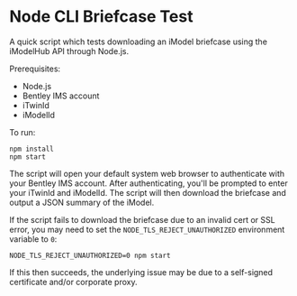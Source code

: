 # Node CLI Briefcase Test

A quick script which tests downloading an iModel briefcase using the iModelHub API through Node.js.

Prerequisites:

- Node.js
- Bentley IMS account
- iTwinId
- iModelId

To run:

```shell
npm install
npm start
```

The script will open your default system web browser to authenticate with your Bentley IMS account. After authenticating, you'll be prompted to enter your iTwinId and iModelId. The script will then download the briefcase and output a JSON summary of the iModel.

If the script fails to download the briefcase due to an invalid cert or SSL error, you may need to set the `NODE_TLS_REJECT_UNAUTHORIZED` environment variable to `0`:

```shell
NODE_TLS_REJECT_UNAUTHORIZED=0 npm start
```

If this then succeeds, the underlying issue may be due to a self-signed certificate and/or corporate proxy.
